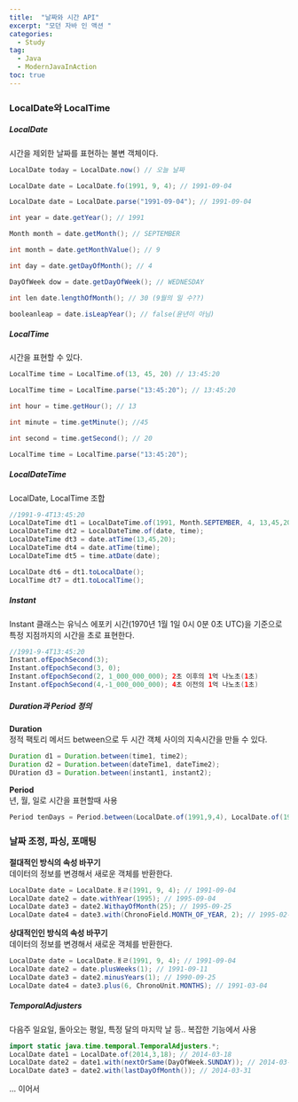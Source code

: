 ```yaml
---
title:  "날짜와 시간 API"
excerpt: "모던 자바 인 액션 "
categories:
  - Study
tag:
  - Java
  - ModernJavaInAction
toc: true
---
```


### LocalDate와 LocalTime


##### LocalDate
시간을 제외한 날짜를 표현하는 불변 객체이다.

``` java
LocalDate today = LocalDate.now() // 오늘 날짜

LocalDate date = LocalDate.fo(1991, 9, 4); // 1991-09-04

LocalDate date = LocalDate.parse("1991-09-04"); // 1991-09-04

int year = date.getYear(); // 1991

Month month = date.getMonth(); // SEPTEMBER

int month = date.getMonthValue(); // 9

int day = date.getDayOfMonth(); // 4

DayOfWeek dow = date.getDayOfWeek(); // WEDNESDAY

int len date.lengthOfMonth(); // 30 (9월의 일 수??)

booleanleap = date.isLeapYear(); // false(윤년이 아님)
```

##### LocalTime
시간을 표현할 수 있다.

``` java
LocalTime time = LocalTime.of(13, 45, 20) // 13:45:20

LocalTime time = LocalTime.parse("13:45:20"); // 13:45:20

int hour = time.getHour(); // 13

int minute = time.getMinute(); //45

int second = time.getSecond(); // 20

LocalTime time = LocalTime.parse("13:45:20");
```

##### LocalDateTime
LocalDate, LocalTime 조합

``` java
//1991-9-4T13:45:20
LocalDateTime dt1 = LocalDateTime.of(1991, Month.SEPTEMBER, 4, 13,45,20);
LocalDateTime dt2 = LocalDateTime.of(date, time);
LocalDateTime dt3 = date.atTime(13,45,20);
LocalDateTime dt4 = date.atTime(time);
LocalDateTime dt5 = time.atDate(date);

LocalDate dt6 = dt1.toLocalDate();
LocalTime dt7 = dt1.toLocalTime();
```

##### Instant
Instant 클래스는 유닉스 에포키 시간(1970년 1월 1일 0시 0분 0초 UTC)을 기준으로 특정 지점까지의 시간을 초로 표현한다.

``` java
//1991-9-4T13:45:20
Instant.ofEpochSecond(3);
Instant.ofEpochSecond(3, 0);
Instant.ofEpochSecond(2, 1_000_000_000); 2초 이후의 1억 나노초(1초)
Instant.ofEpochSecond(4,-1_000_000_000); 4초 이전의 1억 나노초(1초)
```

##### Duration과 Period 정의

**Duration**  
정적 팩토리 메서드 between으로 두 시간 객체 사이의 지속시간을 만들 수 있다.

``` java
Duration d1 = Duration.between(time1, time2); 
Duration d2 = Duration.between(dateTime1, dateTime2);
DUration d3 = Duration.between(instant1, instant2);
```

**Period**  
년, 월, 일로 시간을 표현할때 사용

``` java
Period tenDays = Period.between(LocalDate.of(1991,9,4), LocalDate.of(1991,9,14));
```

### 날짜 조정, 파싱, 포매팅

**절대적인 방식의 속성 바꾸기**  
데이터의 정보를 변경해서 새로운 객체를 반환한다.

``` java
LocalDate date = LocalDate.ㅐㄹ(1991, 9, 4); // 1991-09-04
LocalDate date2 = date.withYear(1995); // 1995-09-04
LocalDate date3 = date2.WithayOfMonth(25); // 1995-09-25
LocalDate date4 = date3.with(ChronoField.MONTH_OF_YEAR, 2); // 1995-02-04
```

**상대적인인 방식의 속성 바꾸기**  
데이터의 정보를 변경해서 새로운 객체를 반환한다.

``` java
LocalDate date = LocalDate.ㅐㄹ(1991, 9, 4); // 1991-09-04
LocalDate date2 = date.plusWeeks(1); // 1991-09-11
LocalDate date3 = date2.minusYears(1); // 1990-09-25
LocalDate date4 = date3.plus(6, ChronoUnit.MONTHS); // 1991-03-04
```

##### TemporalAdjusters
다음주 일요일, 돌아오는 평일, 특정 달의 마지막 날 등.. 복잡한 기능에서 사용

``` java
import static java.time.temporal.TemporalAdjusters.*;
LocalDate date1 = LocalDate.of(2014,3,18); // 2014-03-18
LocalDate date2 = date1.with(nextOrSame(DayOfWeek.SUNDAY)); // 2014-03-23
LocalDate date3 = date2.with(lastDayOfMonth()); // 2014-03-31
```


... 이어서